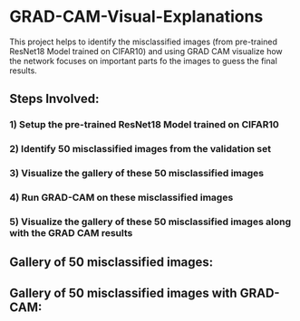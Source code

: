 # GRAD-CAM-Visual-Explanations

This project helps to identify the misclassified images (from pre-trained ResNet18 Model trained on CIFAR10) and using GRAD CAM visualize how the network focuses on important parts fo the images to guess the final results. 

## Steps Involved:

### 1) Setup the pre-trained ResNet18 Model trained on CIFAR10
### 2) Identify 50 misclassified images from the validation set
### 3) Visualize the gallery of these 50 misclassified images
### 4) Run GRAD-CAM on these misclassified images
### 5) Visualize the gallery of these 50 misclassified images along with the GRAD CAM results

## Gallery of 50 misclassified images:


## Gallery of 50 misclassified images with GRAD-CAM:
